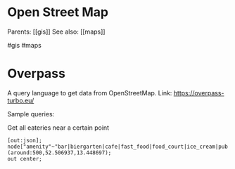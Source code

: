 # Open Street Map

Parents: [[gis]]
See also: [[maps]]

#gis #maps


# Overpass

A query language to get data from OpenStreetMap.
Link: https://overpass-turbo.eu/

Sample queries:

Get all eateries near a certain point
```
[out:json];
node["amenity"~"bar|biergarten|cafe|fast_food|food_court|ice_cream|pub|restaurant|snack_bar|food_stand|marketplace|deli|diner|bakery|brewery|butcher|coffee_shop|convenience|grocery|juice_bar|kiosk|supermarket|burger"](around:500,52.506937,13.448697);
out center;
```
